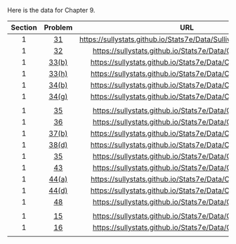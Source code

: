 Here is the data for Chapter 9.

|Section|Problem|URL|
|:---:|:---:|:---:|
|1|[31](https://sullystats.github.io/Stats7e/Data/SullivanStatsSurveyI.csv)|<a>https://sullystats.github.io/Stats7e/Data/SullivanStatsSurveyI.csv</a><br/>|
|1|[32](https://sullystats.github.io/Stats7e/Data/Ch9/9_1_32.csv)|<a>https://sullystats.github.io/Stats7e/Data/Ch9/9_1_32.csv</a><br/>|
|1|[33(b)](https://sullystats.github.io/Stats7e/Data/Ch9/9_1_33b.csv)|<a>https://sullystats.github.io/Stats7e/Data/Ch9/9_1_33b.csv</a><br/>|
|1|[33(h)](https://sullystats.github.io/Stats7e/Data/Ch9/9_1_33h.csv)|<a>https://sullystats.github.io/Stats7e/Data/Ch9/9_1_33h.csv</a><br/>|
|1|[34(b)](https://sullystats.github.io/Stats7e/Data/Ch9/9_1_34b.csv)|<a>https://sullystats.github.io/Stats7e/Data/Ch9/9_1_34b.csv</a><br/>|
|1|[34(g)](https://sullystats.github.io/Stats7e/Data/Ch9/9_1_34g.csv)|<a>https://sullystats.github.io/Stats7e/Data/Ch9/9_1_34g.csv</a><br/>|
| | |
|1|[35](https://sullystats.github.io/Stats7e/Data/Ch9/9_2_35.csv)|<a>https://sullystats.github.io/Stats7e/Data/Ch9/9_2_35.csv</a><br/>|
|1|[36](https://sullystats.github.io/Stats7e/Data/Ch9/9_2_36.csv)|<a>https://sullystats.github.io/Stats7e/Data/Ch9/9_2_36.csv</a><br/>|
|1|[37(b)](https://sullystats.github.io/Stats7e/Data/Ch9/9_2_37b.csv)|<a>https://sullystats.github.io/Stats7e/Data/Ch9/9_2_37b.csv</a><br/>|
|1|[38(d)](https://sullystats.github.io/Stats7e/Data/Ch9/9_2_38d.csv)|<a>https://sullystats.github.io/Stats7e/Data/Ch9/9_2_38d.csv</a><br/>|
|1|[35](https://sullystats.github.io/Stats7e/Data/Ch9/9_2_35.csv)|<a>https://sullystats.github.io/Stats7e/Data/Ch9/9_2_35.csv</a><br/>|
|1|[43](https://sullystats.github.io/Stats7e/Data/Ch9/9_2_43.csv)|<a>https://sullystats.github.io/Stats7e/Data/Ch9/9_2_43.csv</a><br/>|
|1|[44(a)](https://sullystats.github.io/Stats7e/Data/Ch9/9_2_44a.csv)|<a>https://sullystats.github.io/Stats7e/Data/Ch9/9_2_44a.csv</a><br/>|
|1|[44(d)](https://sullystats.github.io/Stats7e/Data/Ch9/9_2_44d.csv)|<a>https://sullystats.github.io/Stats7e/Data/Ch9/9_2_44d.csv</a><br/>|
|1|[48](https://sullystats.github.io/Stats7e/Data/Ch9/9_2_48.csv)|<a>https://sullystats.github.io/Stats7e/Data/Ch9/9_2_48.csv</a><br/>|
| | |
|1|[15](https://sullystats.github.io/Stats7e/Data/Ch9/9_3_15.csv)|<a>https://sullystats.github.io/Stats7e/Data/Ch9/9_3_15.csv</a><br/>|
|1|[16](https://sullystats.github.io/Stats7e/Data/Ch9/9_3_16.csv)|<a>https://sullystats.github.io/Stats7e/Data/Ch9/9_3_16.csv</a><br/>|
| | |
